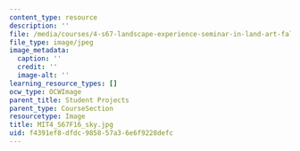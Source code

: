 ```yaml
---
content_type: resource
description: ''
file: /media/courses/4-s67-landscape-experience-seminar-in-land-art-fall-2016/f4391ef8dfdc985857a36e6f9228defc_MIT4_S67F16_sky.jpg
file_type: image/jpeg
image_metadata:
  caption: ''
  credit: ''
  image-alt: ''
learning_resource_types: []
ocw_type: OCWImage
parent_title: Student Projects
parent_type: CourseSection
resourcetype: Image
title: MIT4_S67F16_sky.jpg
uid: f4391ef8-dfdc-9858-57a3-6e6f9228defc
---
```

